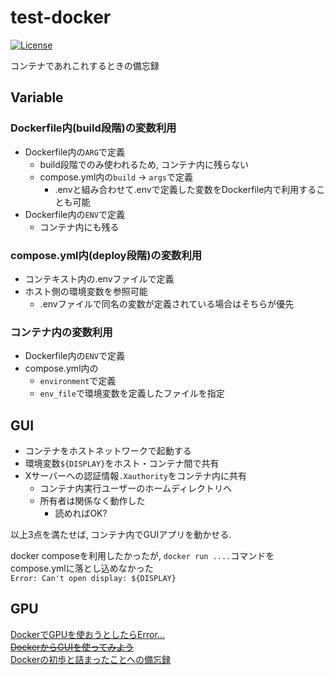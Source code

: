 # test-docker
[![License](https://img.shields.io/github/license/c012vu5/test-docker.svg?style=flat-square)](./LICENSE)

コンテナであれこれするときの備忘録

## Variable

### Dockerfile内(build段階)の変数利用
- Dockerfile内の`ARG`で定義
  - build段階でのみ使われるため, コンテナ内に残らない
  - compose.yml内の`build` -> `args`で定義
    - .envと組み合わせて.envで定義した変数をDockerfile内で利用することも可能
- Dockerfile内の`ENV`で定義
  - コンテナ内にも残る

### compose.yml内(deploy段階)の変数利用
- コンテキスト内の.envファイルで定義
- ホスト側の環境変数を参照可能
  - .envファイルで同名の変数が定義されている場合はそちらが優先

### コンテナ内の変数利用
- Dockerfile内の`ENV`で定義
- compose.yml内の
  - `environment`で定義
  - `env_file`で環境変数を定義したファイルを指定

## GUI

- コンテナをホストネットワークで起動する
- 環境変数`${DISPLAY}`をホスト・コンテナ間で共有
- Xサーバーへの認証情報`.Xauthority`をコンテナ内に共有
  - コンテナ内実行ユーザーのホームディレクトリへ
  - 所有者は関係なく動作した
    - 読めればOK?

以上3点を満たせば, コンテナ内でGUIアプリを動かせる.  

docker composeを利用したかったが, `docker run ....`コマンドをcompose.ymlに落とし込めなかった  
`Error: Can't open display: ${DISPLAY}`

## GPU

[DockerでGPUを使おうとしたらError...](https://cocoinit23.com/docker-gpu-error-response-from-daemon-linux-runtime-spec-devices-could-not-select-device-driver-with-capabilities-gpu)  
~~[DockerからGUIを使ってみよう](https://www.idnet.co.jp/column/page_229.html)~~  
[Dockerの初歩と詰まったことへの備忘録](https://qiita.com/Yuya-Shimizu/items/f0ace02062cc13e9d54b)  
